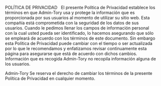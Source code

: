 POLÍTICA DE PRIVACIDAD
 
El presente Política de Privacidad establece los términos en que Admin-Tory usa y protege la información que es proporcionada por sus usuarios al momento de utilizar su sitio web. Esta compañía está comprometida con la seguridad de los datos de sus usuarios. Cuando le pedimos llenar los campos de información personal con la cual usted pueda ser identificado, lo hacemos asegurando que sólo se empleará de acuerdo con los términos de este documento. Sin embargo esta Política de Privacidad puede cambiar con el tiempo o ser actualizada por lo que le recomendamos y enfatizamos revisar continuamente esta página para asegurarse que está de acuerdo con dichos cambios.
Información que es recogida
Admin-Tory no recopila información alguna de  los usuarios.



Admin-Tory Se reserva el derecho de cambiar los términos de la presente Política de Privacidad en cualquier momento.
